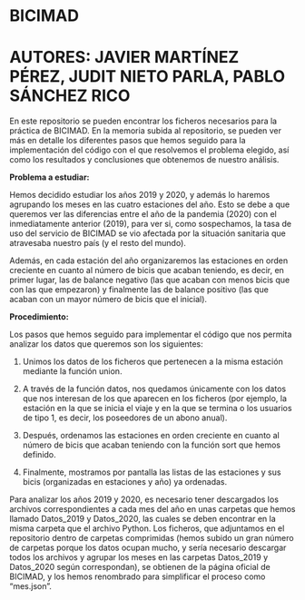 # BICIMAD

# AUTORES: JAVIER MARTÍNEZ PÉREZ, JUDIT NIETO PARLA, PABLO SÁNCHEZ RICO

En este repositorio se pueden encontrar los ficheros necesarios para la práctica de BICIMAD. En la memoria subida al repositorio, se pueden ver más en detalle los diferentes pasos que hemos seguido para la implementación del código con el que resolvemos el problema elegido, así como los resultados y conclusiones que obtenemos de nuestro análisis.

**Problema a estudiar:**

Hemos decidido estudiar los años 2019 y 2020, y además lo haremos agrupando los meses en las cuatro estaciones del año. Esto se debe a que queremos ver las diferencias entre el año de la pandemia (2020) con el inmediatamente anterior (2019), para ver si, como sospechamos, la tasa de uso del servicio de BICIMAD se vio afectada por la situación sanitaria que atravesaba nuestro país (y el resto del mundo).

Además, en cada estación del año organizaremos las estaciones en orden creciente en cuanto al número de bicis que acaban teniendo, es decir, en primer lugar, las de balance negativo (las que acaban con menos bicis que con las que empezaron) y finalmente las de balance positivo (las que acaban con un mayor número de bicis que el inicial).

**Procedimiento:**

Los pasos que hemos seguido para implementar el código que nos permita analizar los datos que queremos son los siguientes:

1.	Unimos los datos de los ficheros que pertenecen a la misma estación mediante la función union.

2.	A través de la función datos, nos quedamos únicamente con los datos que nos interesan de los que aparecen en los ficheros (por ejemplo, la estación en la que se inicia el viaje y en la que se termina o los usuarios de tipo 1, es decir, los poseedores de un abono anual).

3.	Después, ordenamos las estaciones en orden creciente en cuanto al número de bicis que acaban teniendo con la función sort que hemos definido.

4.	Finalmente, mostramos por pantalla las listas de las estaciones y sus bicis (organizadas en estaciones y año) ya ordenadas.

Para analizar los años 2019 y 2020, es necesario tener descargados los archivos correspondientes a cada mes del año en unas carpetas que hemos llamado Datos_2019 y Datos_2020, las cuales se deben encontrar en la misma carpeta que el archivo Python. Los ficheros, que adjuntamos en el repositorio dentro de carpetas comprimidas (hemos subido un gran número de carpetas porque los datos ocupan mucho, y sería necesario descargar todos los archivos y agrupar los meses en las carpetas Datos_2019 y Datos_2020 según correspondan), se obtienen de la página oficial de BICIMAD, y los hemos renombrado para simplificar el proceso como “mes.json”.



